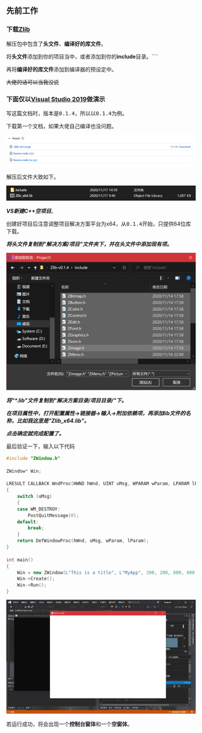 ## 先前工作

### 下载[Zlib](https://github.com/SHIINASAMA/Zlib/releases)

解压包中包含了**头文件**、**编译好的库文件**。

将**头文件**添加到你的项目当中，或者添加到你的**include**目录。````

再将**编译好的库文件**添加到编译器的预设定中。

~~大佬的话可以当我没说~~

### 下面仅以[Visual Studio 2019](https://visualstudio.microsoft.com/zh-hans/vs/)做演示

写这篇文档时，版本是<kbd>0.1.4</kbd>，所以以<kbd>0.1.4</kbd>为例。

下载第一个文档，如果大佬自己编译也没问题。

![0.png](image/0.png)

解压后文件大致如下。

![1.png](image/1.png)

***VS新建C++空项目***。

创建好项目后注意调整项目解决方案平台为x64，从<kbd>0.1.4</kbd>开始，只提供64位库下载。

***将头文件复制到"解决方案/项目"文件夹下，并在头文件中添加现有项。***

![2.png](image/2.png)

***将"\*.lib"文件复制到"解决方案目录/项目目录/"下。***

***在项目属性中，打开配置属性->链接器->输入->附加依赖项，再添加lib文件的名称，比如我这里是"Zlib_x64.lib"。***

***点击确定就完成配置了。***

最后验证一下，输入以下代码

~~~c++
#include "ZWindow.h"

ZWindow* Win;

LRESULT CALLBACK WndProc(HWND hWnd, UINT uMsg, WPARAM wParam, LPARAM lParam)
{
	switch (uMsg)
	{
	case WM_DESTROY:
		PostQuitMessage(0);
	default:
		break;
	}
	return DefWindowProc(hWnd, uMsg, wParam, lParam);
}

int main()
{
	Win = new ZWindow(L"This is a title", L"MyApp", 200, 200, 800, 600, WndProc);
	Win->Create();
	Win->Run();
}
~~~

![3.png](image/3.png)

若运行成功，将会出现一个**控制台窗体**和一个**空窗体**。
